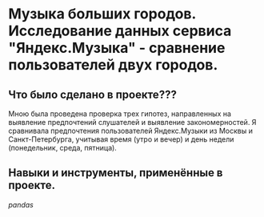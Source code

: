 # Музыка больших городов. Исследование данных сервиса "Яндекс.Музыка" - сравнение пользователей двух городов.

## Что было сделано в проекте???

Мною была проведена проверка трех гипотез, направленных на выявление предпочтений слушателей и выявление закономерностей. Я сравнивала предпочтения пользователей Яндекс.Музыки из Москвы и Санкт-Петербурга, учитывая время (утро и вечер) и день недели (понедельник, среда, пятница).

## Навыки и инструменты, применённые в проекте.
*pandas*

